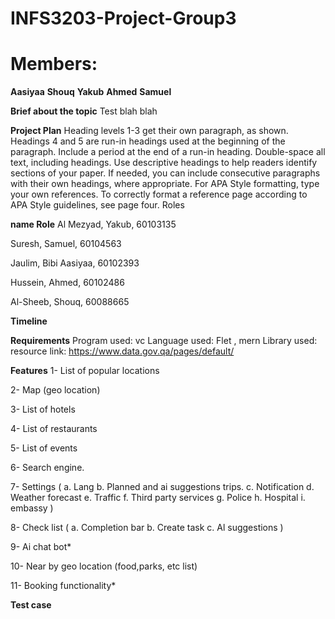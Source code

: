 # INFS3203-Project-Group3
# Members:
**Aasiyaa**
**Shouq**
**Yakub**
**Ahmed**
**Samuel**


**Brief about the topic**
Test blah blah

**Project Plan**
Heading levels 1-3 get their own paragraph, as shown. Headings 4 and 5 are run-in headings used at the beginning of the paragraph. Include a period at the end of a run-in heading. Double-space all text, including headings. Use descriptive headings to help readers identify sections of your paper.
If needed, you can include consecutive paragraphs with their own headings, where appropriate. For APA Style formatting, type your own references. To correctly format a reference page according to APA Style guidelines, see page four. 
 Roles

 
**name	Role**
Al Mezyad, Yakub, 60103135	

Suresh, Samuel, 60104563	

Jaulim, Bibi Aasiyaa, 60102393	

Hussein, Ahmed, 60102486	

Al-Sheeb, Shouq, 60088665	

**Timeline**


**Requirements**
Program used: vc
Language used: Flet , mern
Library used:
resource link: https://www.data.gov.qa/pages/default/

**Features**
1-	List of popular locations

2-	Map (geo location)

3-	List of hotels

4-	List of restaurants 

5-	List of events 

6-	Search engine. 

7-	Settings (
  a.	Lang
  b.	Planned and ai suggestions trips.
  c.	Notification
  d.	Weather forecast
  e.	Traffic
  f.	Third party services
  g.	Police 
  h.	Hospital
  i.	embassy )
  
8-	Check list (
  a.	Completion bar
  b.	Create task
  c.	Al suggestions )
  
9-	Ai chat bot*

10-	Near by geo location (food,parks, etc list)

11-	Booking functionality*

**Test case**
